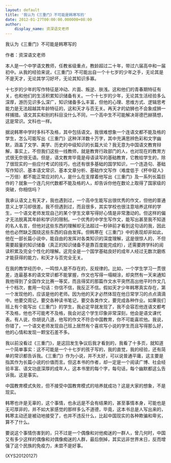 ```yaml
---
layout: default
title: '我认为《三重门》不可能是韩寒写的'
date: 2012-01-27T00:00:00.000000+08:00
author:
    display_name: 资深语文老师
---
```


我认为《三重门》不可能是韩寒写的

作者：资深语文老师

本人是一个中学语文教师，任教省级重点，教龄超过二十年，带过六届高中和一届初中。从我的经验来说，《三重门》不可能出自一个十七岁的少年之手，无论其是不是天才，无论其学习好坏，无论其知识多寡。

十七岁的少年的写作特征是冲动、片面、叛逆、肤浅。这和他们的青春期特征有关，也和他们的生活积累知识储备有关。一个十七岁的少年，无论其生活经验多么深厚，游历见识多么深广，知识储备多么丰富，但他的心理、思维方式、逻辑思考能力是无法超越其年龄特征的，这和天才与否无关。再天才的幼狮也不会象成狮一样捕猎。语文其实和别的科目没什么不同，一个高中生不可能解决哥德巴赫猜想，这是常识。文科也一样。

据说韩寒中学时多科不及格，其中包括语文。我很难想象一个连语文都不能及格的学生，怎么可能写出《三重门》这种洋洋数十万字，其中充满思辨色彩和文字幽默，涵盖了文学、美学、历史的中级知识的长篇大论？我无意为中国语文教育辩解，事实上，不但我们这些一线教师，就是教育行政部门的人，也对现在的教育方式很无奈很无语。但是，语文教育毕竟是母语读写的基础教育，它教给学生的，除了很现实的一些应付考试的技巧，也还有很多基础的国学知识，一个连造句、基础写作知识、基本语文常识、基本文章分析、基础作文写作（难度低于《杯中窥人》一万倍）都不能正常应对的人，是什么在支撑着他写出《三重门》及一系列长篇巨作的？就象一个连几何代数都不能及格的人，却告诉你他在数论上取得了国家级的突破，你相信吗？

我承认语文上有天才，我也遇到过，一个高中生能写出很优秀的作文，但他的普通意义上学习却很差。我不但遇到过，而且很多，其实学校也很注意培养这样的学生，一个语文老师发现自己的某个学生文章写得好心情是非常激动的。但这样的偏才无法脱离其年龄和学识的限制。一个优秀的中学生写作文，能写出甚至我不知道的名人名言，但他对这些东西的理解却无法超过一秒钟前才看到这句话的我，因此他也必然缺乏围绕这些东西的自由发挥。但韩寒在《三重门》中的表现却非如此，他在一部长篇小说中，能自由的发挥对各类知识的深度理解，这是很惊人的，不但需要超量的知识储备（真正的知识储备不是靠百度能完成的），还需要跨学科的阅读积累及完全个性化的理解。这完全是一个国学基础良好的成年人经过无数次磨练才能获得的能力，和天才与否完全无关。

在我的教学经历中，一鸣惊人是不存在的，反规律的。比如，一个学生学习一贯很差，连最基本的语文常识都不能掌握，作文也写得一塌糊涂，却突然有一天来通知我他得到了全国作文比赛一等奖，而且得奖的那篇作文水平突然高出他平时作文几十个档次，套用一句话：你信不信，我反正不信。假如天才少年韩寒真实存在，第一个发现他的，应该是他的老师。因为他的天才必然体现在他日常学习的点点滴滴中。他要交周记，要交各种读书笔记，要交各类作文，要完成各种作业。如果我们班上有个能写出《三重门》的学生，我必定早就发现了，我不会容忍他连语文都考不及格，他也不可能考不及格，我会对这个学生印象非常深刻，他会是语文课代表。有人说，你胡说八道，他写的作文不符合中国教育，你不可能喜欢他。我说，你错了，一个语文老师发现自己班上居然有个喜欢写小说的学生而且写得那么好，他的心情和发现一颗宝石差不多。

我以前没看过《三重门》，是这回发生争议后我才看到的，我看了十多页，就知道一个简单事实：这不可能是一个十七岁的孩子写的，我的直觉，我的经验，还有简单的常识都告诉我。《三重门》作为小说，并不太好，可以说普通平庸，这主要是指其作为长篇小说的价值而言。但这本书的作者，却一定是一个阅读广博、社会经验丰富、语文功底深厚的成年人，这本书里的每个字，每句话，每个幽默都这么告诉我。这是事实。

中国教育模式失败，但不接受中国教育模式的培养就成功？这是大家的想象，不是现实。

韩寒也许是无辜的，这个事情，也永远是不会有结果的，甚至事情本身，可能也是无可厚非的，并不如大家感觉的那样多么不道德，毕竟，这本书总是人写出来的，韩寒主动还是被动地接受了，也并不违反什么，比起中国现实的各种欺骗和卑劣，算不了什么。

要说这个事情伤害到的，只不过是一个偶像和对他痴迷的一群人，曾几何时，中国又有多少这样的偶像和对偶像痴迷的人群，最后倒掉，其实远非世界末日，反而增强了这个民族的免疫力，未尝不是好事。

(XYS20120127)


